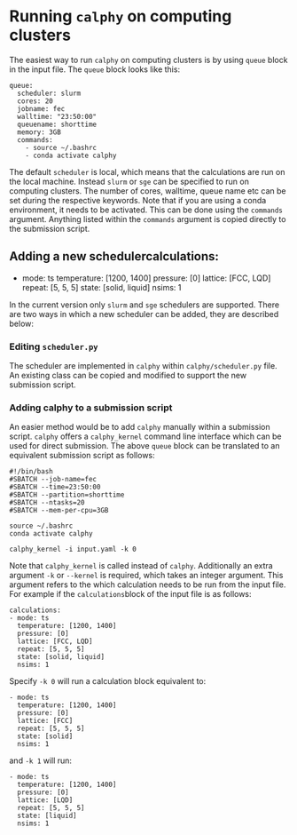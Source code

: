 # Running `calphy` on computing clusters

The easiest way to run `calphy` on computing clusters is by using `queue` block in the input file. The `queue` block looks like this:

```
queue:
  scheduler: slurm
  cores: 20
  jobname: fec
  walltime: "23:50:00"
  queuename: shorttime
  memory: 3GB
  commands:
    - source ~/.bashrc
    - conda activate calphy
```

The default `scheduler` is local, which means that the calculations are run on the local machine. Instead `slurm` or `sge` can be specified to run on computing clusters. The number of cores, walltime, queue name etc can be set during the respective keywords. Note that if you are using a conda environment, it needs to be activated. This can be done using the `commands` argument. Anything listed within the `commands` argument is copied directly to the submission script. 

## Adding a new schedulercalculations:
- mode: ts 
  temperature: [1200, 1400]
  pressure: [0]
  lattice: [FCC, LQD]
  repeat: [5, 5, 5]
  state: [solid, liquid]
  nsims: 1


In the current version only `slurm` and `sge` schedulers are supported. There are two ways in which a new scheduler can be added, they are described below:

### Editing `scheduler.py`

The scheduler are implemented in `calphy` within `calphy/scheduler.py` file. An existing class can be copied and modified to support the new submission script.

### Adding calphy to a submission script

An easier method would be to add `calphy` manually within a submission script. `calphy` offers a `calphy_kernel` command line interface which can be used for direct submission. The above `queue` block can be translated to an equivalent submission script as follows:

```
#!/bin/bash
#SBATCH --job-name=fec
#SBATCH --time=23:50:00
#SBATCH --partition=shorttime
#SBATCH --ntasks=20
#SBATCH --mem-per-cpu=3GB

source ~/.bashrc
conda activate calphy

calphy_kernel -i input.yaml -k 0
```

Note that `calphy_kernel` is called instead of `calphy`. Additionally an extra argument `-k` or `--kernel` is required, which takes an integer argument. This argument refers to the which calculation needs to be run from the input file. For example if the `calculations`block of the input file is as follows:

```
calculations:
- mode: ts 
  temperature: [1200, 1400]
  pressure: [0]
  lattice: [FCC, LQD]
  repeat: [5, 5, 5]
  state: [solid, liquid]
  nsims: 1
```

Specify `-k 0` will run a calculation block equivalent to:

```
- mode: ts 
  temperature: [1200, 1400]
  pressure: [0]
  lattice: [FCC]
  repeat: [5, 5, 5]
  state: [solid]
  nsims: 1
```
and `-k 1` will run:

```
- mode: ts 
  temperature: [1200, 1400]
  pressure: [0]
  lattice: [LQD]
  repeat: [5, 5, 5]
  state: [liquid]
  nsims: 1
```